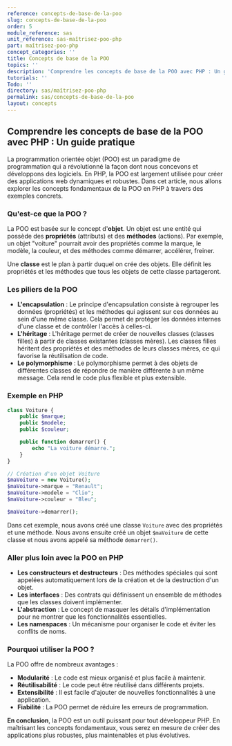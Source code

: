 ```yaml
---
reference: concepts-de-base-de-la-poo
slug: concepts-de-base-de-la-poo
order: 5
module_reference: sas
unit_reference: sas-maîtrisez-poo-php
part: maîtrisez-poo-php
concept_categories: ''
title: Concepts de base de la POO
topics: ''
description: 'Comprendre les concepts de base de la POO avec PHP : Un guide pratique'
tutorials: ''
Todo: ''
directory: sas/maîtrisez-poo-php
permalink: sas/concepts-de-base-de-la-poo
layout: concepts
---
```



## Comprendre les concepts de base de la POO avec PHP : Un guide pratique

La programmation orientée objet (POO) est un paradigme de programmation qui a révolutionné la façon dont nous concevons et développons des logiciels. En PHP, la POO est largement utilisée pour créer des applications web dynamiques et robustes. Dans cet article, nous allons explorer les concepts fondamentaux de la POO en PHP à travers des exemples concrets.

### Qu'est-ce que la POO ?

La POO est basée sur le concept d'**objet**. Un objet est une entité qui possède des **propriétés** (attributs) et des **méthodes** (actions). Par exemple, un objet "voiture" pourrait avoir des propriétés comme la marque, le modèle, la couleur, et des méthodes comme démarrer, accélérer, freiner.

Une **classe** est le plan à partir duquel on crée des objets. Elle définit les propriétés et les méthodes que tous les objets de cette classe partageront.

### Les piliers de la POO

* **L'encapsulation** : Le principe d'encapsulation consiste à regrouper les données (propriétés) et les méthodes qui agissent sur ces données au sein d'une même classe. Cela permet de protéger les données internes d'une classe et de contrôler l'accès à celles-ci.
* **L'héritage** : L'héritage permet de créer de nouvelles classes (classes filles) à partir de classes existantes (classes mères). Les classes filles héritent des propriétés et des méthodes de leurs classes mères, ce qui favorise la réutilisation de code.
* **Le polymorphisme** : Le polymorphisme permet à des objets de différentes classes de répondre de manière différente à un même message. Cela rend le code plus flexible et plus extensible.

### Exemple en PHP

```php
class Voiture {
    public $marque;
    public $modele;
    public $couleur;

    public function demarrer() {
        echo "La voiture démarre.";
    }
}

// Création d'un objet Voiture
$maVoiture = new Voiture();
$maVoiture->marque = "Renault";
$maVoiture->modele = "Clio";
$maVoiture->couleur = "Bleu";

$maVoiture->demarrer();
```

Dans cet exemple, nous avons créé une classe `Voiture` avec des propriétés et une méthode. Nous avons ensuite créé un objet `$maVoiture` de cette classe et nous avons appelé sa méthode `demarrer()`.

### Aller plus loin avec la POO en PHP

* **Les constructeurs et destructeurs** : Des méthodes spéciales qui sont appelées automatiquement lors de la création et de la destruction d'un objet.
* **Les interfaces** : Des contrats qui définissent un ensemble de méthodes que les classes doivent implémenter.
* **L'abstraction** : Le concept de masquer les détails d'implémentation pour ne montrer que les fonctionnalités essentielles.
* **Les namespaces** : Un mécanisme pour organiser le code et éviter les conflits de noms.

### Pourquoi utiliser la POO ?

La POO offre de nombreux avantages :

* **Modularité** : Le code est mieux organisé et plus facile à maintenir.
* **Réutilisabilité** : Le code peut être réutilisé dans différents projets.
* **Extensibilité** : Il est facile d'ajouter de nouvelles fonctionnalités à une application.
* **Fiabilité** : La POO permet de réduire les erreurs de programmation.

**En conclusion**, la POO est un outil puissant pour tout développeur PHP. En maîtrisant les concepts fondamentaux, vous serez en mesure de créer des applications plus robustes, plus maintenables et plus évolutives.


